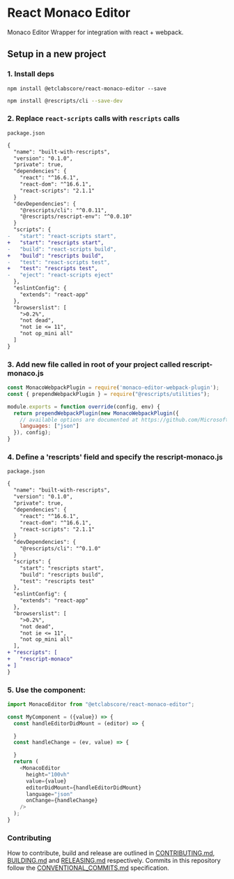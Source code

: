 # React Monaco Editor

Monaco Editor Wrapper for integration with react + webpack.


## Setup in a new project

### 1. Install deps

```
npm install @etclabscore/react-monaco-editor --save
```

```sh
npm install @rescripts/cli --save-dev
```

### 2. Replace `react-scripts` calls with `rescripts` calls

`package.json`

```diff
{
  "name": "built-with-rescripts",
  "version": "0.1.0",
  "private": true,
  "dependencies": {
    "react": "^16.6.1",
    "react-dom": "^16.6.1",
    "react-scripts": "2.1.1"
  }
  "devDependencies": {
    "@rescripts/cli": "^0.0.11",
    "@rescripts/rescript-env": "^0.0.10"
  }
  "scripts": {
-   "start": "react-scripts start",
+   "start": "rescripts start",
-   "build": "react-scripts build",
+   "build": "rescripts build",
-   "test": "react-scripts test",
+   "test": "rescripts test",
-   "eject": "react-scripts eject"
  },
  "eslintConfig": {
    "extends": "react-app"
  },
  "browserslist": [
    ">0.2%",
    "not dead",
    "not ie <= 11",
    "not op_mini all"
  ]
}
```


### 3. Add new file called in root of your project called rescript-monaco.js

```js
const MonacoWebpackPlugin = require('monaco-editor-webpack-plugin');
const { prependWebpackPlugin } = require("@rescripts/utilities");

module.exports = function override(config, env) {
  return prependWebpackPlugin(new MonacoWebpackPlugin({
    // available options are documented at https://github.com/Microsoft/monaco-editor-webpack-plugin#options
    languages: ["json"]
  }), config);
}
```

### 4. Define a 'rescripts' field and specify the rescript-monaco.js

`package.json`

```diff
{
  "name": "built-with-rescripts",
  "version": "0.1.0",
  "private": true,
  "dependencies": {
    "react": "^16.6.1",
    "react-dom": "^16.6.1",
    "react-scripts": "2.1.1"
  }
  "devDependencies": {
    "@rescripts/cli": "^0.1.0"
  }
  "scripts": {
    "start": "rescripts start",
    "build": "rescripts build",
    "test": "rescripts test"
  },
  "eslintConfig": {
    "extends": "react-app"
  },
  "browserslist": [
    ">0.2%",
    "not dead",
    "not ie <= 11",
    "not op_mini all"
  ],
+ "rescripts": [
+   "rescript-monaco"
+ ]
}
```


### 5. Use the component:

```js
import MonacoEditor from "@etclabscore/react-monaco-editor";

const MyComponent = ({value}) => {
  const handleEditorDidMount = (editor) => {

  }
  const handleChange = (ev, value) => {

  }
  return (
    <MonacoEditor
      height="100vh"
      value={value}
      editorDidMount={handleEditorDidMount}
      language="json"
      onChange={handleChange}
    />
  );
}
```

### Contributing

How to contribute, build and release are outlined in [CONTRIBUTING.md](CONTRIBUTING.md), [BUILDING.md](BUILDING.md) and [RELEASING.md](RELEASING.md) respectively. Commits in this repository follow the [CONVENTIONAL_COMMITS.md](CONVENTIONAL_COMMITS.md) specification.
